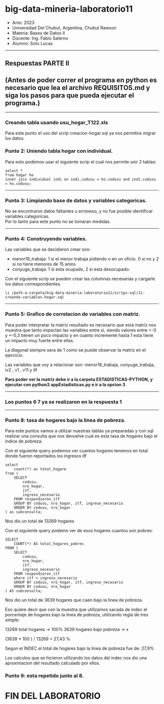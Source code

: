 # big-data-mineria-laboratorio11

- Anio: 2023
- Universidad Del Chubut, Argentina, Chubut Rawson
- Materia: Bases de Datos II
- Docente: Ing. Fabio Salerno
- Alumno: Soto Lucas

---

## Respuestas PARTE II

## (Antes de poder correr el programa en python es necesario que lea el archivo REQUISITOS.md y siga los pasos para que pueda ejecutar el programa.)

---

### Creando tabla usando usu_hogar_T122.xls

Para este punto el uso del scrip creacion-hogar.sql ya nos permitira migrar los datos.

### Punto 2: Uniendo tabla hogar con individual.

Para esto podemos usar el siguiente scrip el cual nos permite unir 2 tablas:

```
select *
from hogar ho
inner join individual indi on indi.codusu = ho.codusu and indi.codusu = ho.codusu;
```

---

### Punto 3: Limpiando base de datos y variables categoricas.

No se encontraron datos faltantes u erroneso, y no fue posible identificar variables categoricas.  
Por lo tanto para este punto no se tomaran medidas.

---

### Punto 4: Construyendo variables.

Las variables que se decidieron crear son:

- menor18_trabaja: 1 si el menor trabaja pidiendo o en un oficio. 0 si no y 2 si no tiene menores de 15 anios
- conyuge_trabaja: 1 si esta ocupado, 2 si esta desocupado.

Con el siguiente scrip se pueden crear las columnas necesarias y cargarle los datos correspondientes.

```
\i /path-a-carpeta/big-data-mineria-laboratorio11/scrips-sql/11-creando-variables-hogar.sql
```

---

### Punto 5: Grafico de correlacion de variables con matriz.

Para poder interpretar la matriz resultado es necesario que esta matriz nos muestra que tanto impactan las variables entre si, siendo valores entre +-0 y +-0,3 tienen un poco impacto y en cuanto incremente hasta 1 esta tiene un impacto muy fuerte entre ellas.

La diagonal siempre sera de 1 como se puede observar la matriz en el ejercicio.

Las variables que voy a relacionar son: menor18_trabaja, conyuge_trabaja, iv2 , v1 , v11 y itf

**Para poder ver la matriz debe ir a la carpeta ESTADISTICAS-PYTHON, y ejecutar con python3 appEstadisticas.py e ir a la opcion 3**

---

### Los puntos 6 7 ya se realizaron en la respuesta 1

---

### Punto 8: tasa de hogares bajo la linea de pobreza.

Para este puntos vamos a utilizar nuestras tablas ya preparadas y con sql realizar una consulta que nos devuelve cual es esta tasa de hogares bajo el indice de pobreza.

Con el siguiente query podemos ver cuantos hogares tenemos en total donde fueron reportados los ingresos itf

```
select
    count(*) as total_hogare
from (
    SELECT
        codusu,
        nro_hogar,
        itf,
        ingreso_necesario
    FROM respondieron_itf
    GROUP BY codusu, nro_hogar, itf, ingreso_necesario
    ORDER BY codusu, nro_hogar
) as subconsulta;
```

Nos dio un total de 13269 hogares

Con el siguiente query podemo ver de esos hogares cuantos son pobres:

```
SELECT
    COUNT(*) AS total_hogares_pobres
FROM (
    SELECT
        codusu,
        nro_hogar,
        itf,
        ingreso_necesario
    FROM respondieron_itf
    where itf < ingreso_necesario
    GROUP BY codusu, nro_hogar, itf, ingreso_necesario
    ORDER BY codusu, nro_hogar
) AS subconsulta;
```

Nos dio un total de 3639 hogares que caen bajo la linea de pobreza.

Eso quiere decir que con la muestra que utilizamos sacada de indec el porcentaje de hogares bajo la linea de pobreza, utilizando regla de tres simple:

13269 total hogares -> 100%
3639 hogares bajo pobreza -> x

(3639 \* 100 ) / 13269 = 27,43 %

Segun el INDEC el total de hogares bajo la linea de pobreza fue de: 27,9%

Los calculos que se hicieron utilizando los datos del indec nos dio una aproximacion del resultado calculado por ellos.

### Punto 9: esta repetido junto al 8.

# FIN DEL LABORATORIO
